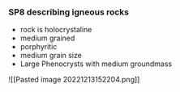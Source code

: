 ### SP8 describing igneous rocks
- rock is holocrystaline
- medium grained
- porphyritic
- medium grain size
- Large Phenocrysts with medium groundmass

![[Pasted image 20221213152204.png]]
